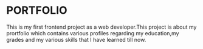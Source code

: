 # PORTFOLIO
This is my first  frontend project as a web developer.This project is about my prortfolio which contains various profiles regarding my education,my grades and my various skills that I have learned till now.
